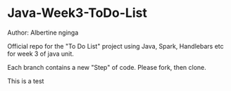 # Java-Week3-ToDo-List

Author: Albertine nginga

Official repo for the "To Do List" project using Java, Spark, Handlebars etc for week 3 of java unit.

Each branch contains a new "Step" of code. Please fork, then clone.

This is a test 
